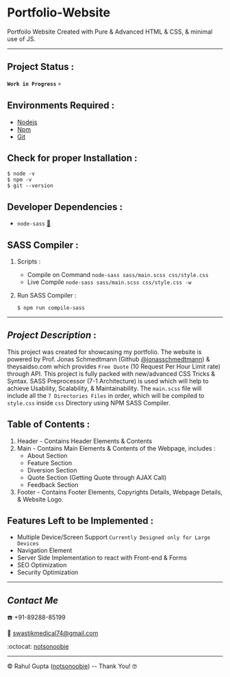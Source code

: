 # Portfolio-Website
Portfoilo Website Created with Pure &amp; Advanced HTML &amp; CSS, &amp; minimal use of JS.
***
## Project Status :
 __`Work in Progress`__ :skull:

## Environments Required :
* [Nodejs](https://nodejs.org/en/download/)
* [Npm](https://www.npmjs.com/package/download)
* [Git](https://git-scm.com/downloads)
## Check for proper Installation :

    $ node -v
    $ npm -v
    $ git --version
    
## Developer Dependencies :
* `node-sass` [:link:](https://www.npmjs.com/package/node-sass)

## SASS Compiler :
1. Scripts :
   * Compile on Command `node-sass sass/main.scss css/style.css` 
   * Live Compile `node-sass sass/main.scss css/style.css -w`
2. Run SASS Compiler :

       $ npm run compile-sass
***
## *Project Description* :

This project was created for showcasing my portfolio. The website is powered by Prof. Jonas Schmedtmann (Github [@jonasschmedtmann](https://github.com/jonasschmedtmann)) &amp; theysaidso.com which provides `Free Quote` (10 Request Per Hour Limit rate) through API.
This project is fully packed with new/advanced CSS Tricks &amp; Syntax. SASS Preprocessor (7-1 Architecture) is used which will help to achieve Usability, Scalability, &amp; Maintainability.
The `main.scss` file will include all the `7 Directories Files` in order, which will be compiled to `style.css` inside `css` Directory using NPM SASS Compiler.

## Table of Contents :

1. Header - Contains Header Elements & Contents
2. Main - Contains Main Elements &amp; Contents of the Webpage, includes :
     * About Section
     * Feature Section
     * Diversion Section
     * Quote Section (Getting Quote through AJAX Call)
     * Feedback Section
3. Footer - Contains Footer Elements, Copyrights Details, Webpage Details, &amp; Website Logo.

## Features Left to be Implemented :

   * Multiple Device/Screen Support `Currently Designed only for Large Devices`
   * Navigation Element
   * Server Side Implementation to react with Front-end & Forms
   * SEO Optimization
   * Security Optimization
   
   ***
   
   ## *Contact Me*

:phone:   +91-89288-85199

:e-mail:  swastikmedical74@gmail.com

:octocat:  [notsonoobie](https://github.com/notsonoobie)

***

&copy; Rahul Gupta ([notsonoobie](https://github.com/notsonoobie)) -- Thank You! :nerd_face:
